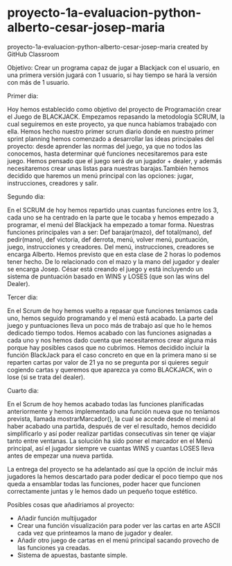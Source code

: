 # proyecto-1a-evaluacion-python-alberto-cesar-josep-maria
proyecto-1a-evaluacion-python-alberto-cesar-josep-maria created by GitHub Classroom

Objetivo:  Crear un programa capaz de jugar a Blackjack con el usuario, en una primera
versión jugará con 1 usuario, si hay tiempo se hará la versión con más de 1 usuario.

Primer dia:

Hoy hemos establecido como objetivo del proyecto de Programación crear el Juego de BLACKJACK.
Empezamos repasando la metodología SCRUM, la cual seguiremos en este proyecto, ya que nunca
habíamos trabajado con ella.
Hemos hecho nuestro primer scrum diario donde en nuestro primer sprint planning hemos comenzado a desarrollar las ideas principales del proyecto: desde aprender las 
normas del juego, ya que no todos las conocemos, hasta determinar qué funciones necesitaremos 
para este juego. 
Hemos pensado que el juego será de un jugador + dealer, y además necesitaremos crear unas listas 
para nuestras barajas.También hemos decidido que haremos un menú principal con las opciones: jugar,
instrucciones, creadores y salir.

Segundo dia: 

En el SCRUM de hoy hemos repartido unas cuantas funciones entre los 3, cada uno se ha centrado en
la parte que le tocaba y hemos empezado a programar, el menú del Blackjack ha empezado a tomar forma.
Nuestras funciones principales van a ser: Def barajar(mazo), def total(mano), def pedir(mano), def victoria, def derrota, menú, volver menú, puntuación, juego, instrucciones y creadores.
Del menú, instrucciones, creadores se encarga Alberto. Hemos previsto que en esta clase de 2 horas lo podemos tener hecho.
De lo relacionado con el mazo y la mano del jugador y dealer se encarga Josep.
César está creando el juego y está incluyendo un sistema de puntuación basado en WINS y LOSES (que son las wins del Dealer).

Tercer dia:

En el Scrum de hoy hemos vuelto a repasar que funciones teníamos cada uno, hemos seguido programando
y el menú está acabado. La parte del juego y puntuaciones lleva un poco más de trabajo así que ho le hemos dedicado tiempo todos. Hemos acabado con las funciones asignadas a cada uno y nos hemos dado cuenta que necesitaremos crear alguna más porque hay posibles casos que no cubrimos. Hemos decidido incluir la función BlackJack para el caso concreto en que en la primera mano si se reparten cartas por valor de 21 ya no se pregunta por si quieres seguir cogiendo cartas y queremos que aparezca ya como BLACKJACK, win o lose (si se trata del dealer).


Cuarto dia:

En el Scrum de hoy hemos acabado todas las funciones planificadas anteriormente y hemos implementado 
una función nueva que no teníamos prevista, llamada mostrarMarcador(), la cual se accede desde el 
menú al haber acabado una partida, después de ver el resultado, hemos decidido simplificarlo y así poder realizar partidas consecutivas sin tener qe viajar tanto entre ventanas. La solución ha sido poner el marcador en el Menú principal, así el jugador siempre ve cuantas WINS y cuantas LOSES lleva antes de empezar una nueva partida.

La entrega del proyecto se ha adelantado así que la opción de incluir más jugadores la hemos descartado para poder dedicar el poco tiempo que nos queda a ensamblar todas las funciones, poder hacer que funcionen correctamente juntas y le hemos dado un pequeño toque estético.


Posibles cosas que añadiriamos al proyecto:
- Añadir función multijugador
- Crear una función visualización para poder ver las cartas en arte ASCII cada vez que printeamos la mano de jugador y dealer.
- Añadir otro juego de cartas en el menú principal sacando provecho de las funciones ya creadas.
- Sistema de apuestas, bastante simple.

